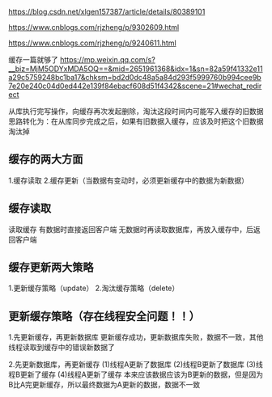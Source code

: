 https://blog.csdn.net/xlgen157387/article/details/80389101

https://www.cnblogs.com/rjzheng/p/9302609.html

https://www.cnblogs.com/rjzheng/p/9240611.html


缓存一篇就够了
https://mp.weixin.qq.com/s?__biz=MjM5ODYxMDA5OQ==&mid=2651961368&idx=1&sn=82a59f41332e11a29c5759248bc1ba17&chksm=bd2d0dc48a5a84d293f5999760b994cee9b7e20e240c04d0ed442e139f84ebacf608d51f4342&scene=21#wechat_redirect

从库执行完写操作，向缓存再次发起删除，淘汰这段时间内可能写入缓存的旧数据
思路转化为：在从库同步完成之后，如果有旧数据入缓存，应该及时把这个旧数据淘汰掉



## 缓存的两大方面
1.缓存读取
2.缓存更新（当数据有变动时，必须更新缓存中的数据为新数据）

## 缓存读取
读取缓存
有数据时直接返回客户端
无数据时再读取数据库，再放入缓存中，后返回客户端

## 缓存更新两大策略
1.更新缓存策略（update）
2.淘汰缓存策略（delete）


## 更新缓存策略（存在线程安全问题！！）
1.先更新缓存，再更新数据库 
更新缓存成功，更新数据库失败，数据不一致，其他线程读取到缓存中的错误新数据了

2.先更新数据库，再更新缓存
(1)线程A更新了数据库
(2)线程B更新了数据库
(3)线程B更新了缓存
(4)线程A更新了缓存
本来应该数据应该为B更新的数据，但是因为B比A完更新缓存，所以最终数据为A更新的数据，数据不一致





